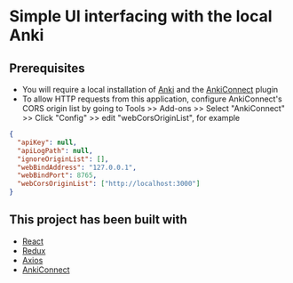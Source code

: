 # Simple UI interfacing with the local Anki

## Prerequisites

- You will require a local installation of [Anki](https://apps.ankiweb.net/) and the [AnkiConnect](https://ankiweb.net/shared/info/2055492159) plugin
- To allow HTTP requests from this application, configure AnkiConnect's CORS origin list by going to Tools >> Add-ons >> Select "AnkiConnect" >> Click "Config" >> edit "webCorsOriginList", for example

```json
{
  "apiKey": null,
  "apiLogPath": null,
  "ignoreOriginList": [],
  "webBindAddress": "127.0.0.1",
  "webBindPort": 8765,
  "webCorsOriginList": ["http://localhost:3000"]
}
```

## This project has been built with

- [React](https://reactjs.org/)
- [Redux](https://redux.js.org/)
- [Axios](https://axios-http.com/)
- [AnkiConnect](https://github.com/FooSoft/anki-connect)
